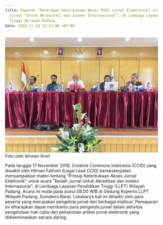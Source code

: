 ```yaml
---
title: Paparan "Penerapan Keterbukaan Akses Pada Jurnal Elektronik" oleh CCID di Bedah
  Jurnal “Untuk Akreditasi dan Indeks Internasional”, di Lembaga Layanan Pendidikan
  Tinggi Wilayah Padang
date: 2018-11-18 12:23:00 +07:00
---
```


![WhatsApp Image 2018-11-18 at 12.16.24 PM.jpeg](/uploads/WhatsApp%20Image%202018-11-18%20at%2012.16.24%20PM.jpeg) Foto oleh Ikhwan Arief

Pada tanggal 17 November 2018, Creative Commons Indonesia (CCID) yang diwakili oleh Hilman Fathoni (Legal Lead CCID) berkesempatan menyampaikan materi tentang "Prinsip Keterbukaan Akses Jurnal Elektronik" untuk acara "Bedah Jurnal Untuk Akreditasi dan Indeks Internasional”, di Lembaga Layanan Pendidikan Tinggi (LLPT) Wilayah Padang. Acara ini mulai pada pukul 08.00 WIB di Gedung Kopertis LLPT Wilayah Padang, Sumatera Barat. Lokakarya kali ini dihadiri oleh para peserta yang merupakan pengelola jurnal dari berbagai institusi. Pemaparan ini diharapkan dapat membantu para pengelola jurnal dalam aktivitas pengelolaan hak cipta dan pelisensian artikel jurnal elektronik yang didiseminasikan secara daring.

